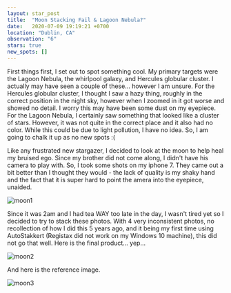 ```yaml
---
layout: star_post
title:  "Moon Stacking Fail & Lagoon Nebula?"
date:   2020-07-09 19:19:21 +0700
location: "Dublin, CA"
observation: "6"
stars: true
new_spots: []
---
```


First things first, I set out to spot something cool. My primary targets were the Lagoon Nebula, the whirlpool galaxy, and Hercules globular cluster. I actually may have seen a couple of these... however I am unsure. For the Hercules globular cluster, I thought I saw a hazy thing, roughly in the correct position in the night sky, however when I zoomed in it got worse and showed no detail. I worry this may have been some dust on my eyepiece. For the Lagoon Nebula, I certainly saw something that looked like a cluster of stars. However, it was not quite in the correct place and it also had no color. While this could be due to light pollution, I have no idea. So, I am going to chalk it up as no new spots :(

Like any frustrated new stargazer, I decided to look at the moon to help heal my bruised ego. Since my brother did not come along, I didn't have his camera to play with. So, I took some shots on my iphone 7. They came out a bit better than I thought they would - the lack of quality is my shaky hand and the fact that it is super hard to point the amera into the eyepiece, unaided.

![moon1](https://imgur.com/eXrwOWi.png)

Since it was 2am and I had tea WAY too late in the day, I wasn't tired yet so I decided to try to stack these photos. With 4 very inconsistent photos, no recollection of how I did this 5 years ago, and it being my first time using AutoStakkert (Registax did not work on my Windows 10 machine), this did not go that well. Here is the final product... yep...

![moon2](https://imgur.com/iAZUInN.png)

And here is the reference image.

![moon3](https://imgur.com/zrwvJyh.png)